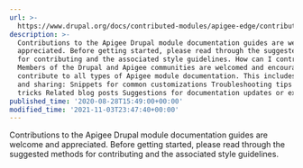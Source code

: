 ```yaml
---
url: >-
  https://www.drupal.org/docs/contributed-modules/apigee-edge/contributing-to-apigees-drupal-module-documentation
description: >-
  Contributions to the Apigee Drupal module documentation guides are welcome and
  appreciated. Before getting started, please read through the suggested methods
  for contributing and the associated style guidelines. How can I contribute?
  Members of the Drupal and Apigee communities are welcomed and encouraged to
  contribute to all types of Apigee module documentation. This includes writing
  and sharing: Snippets for common customizations Troubleshooting tips and
  tricks Related blog posts Suggestions for documentation updates or expansion.
published_time: '2020-08-28T15:49:00+00:00'
modified_time: '2021-11-03T23:47:40+00:00'
---
```

Contributions to the Apigee Drupal module documentation guides are welcome and appreciated. Before getting started, please read through the suggested methods for contributing and the associated style guidelines.